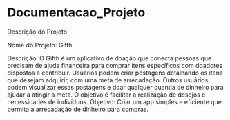 # Documentacao_Projeto

Descrição do Projeto

Nome do Projeto: Gifth

Descrição: O Gifth é um aplicativo de doação que conecta pessoas que precisam de ajuda financeira para comprar itens específicos com doadores dispostos a contribuir. 
Usuários podem criar postagens detalhando os itens que desejam adquirir, com uma meta de arrecadação. Outros usuários podem visualizar essas postagens e doar qualquer quantia de dinheiro para ajudar a atingir a meta.
O objetivo é facilitar a realização de desejos e necessidades de indivíduos.
Objetivo: Criar um app simples e eficiente que permita a arrecadação de dinheiro para compras.

